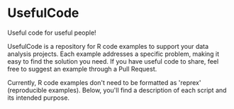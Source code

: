 # UsefulCode
Useful code for useful people!

UsefulCode is a repository for R code examples to support your data analysis projects. Each example addresses a specific problem, making it easy to find the solution you need. If you have useful code to share, feel free to suggest an example through a Pull Request.

Currently, R code examples don't need to be formatted as 'reprex' (reproducible examples). Below, you'll find a description of each script and its intended purpose.
